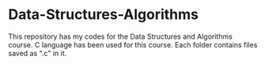 # Data-Structures-Algorithms
This repository has my codes for the Data Structures and Algorithms course. C language has been used for this course. Each folder contains files saved as ".c" in it.
